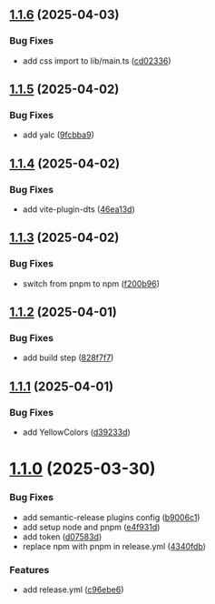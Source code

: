 ## [1.1.6](https://github.com/co6tter/vite-lib-app/compare/v1.1.5...v1.1.6) (2025-04-03)


### Bug Fixes

* add css import to lib/main.ts ([cd02336](https://github.com/co6tter/vite-lib-app/commit/cd023367445b4e9315b76a8596ed174a2115733b))

## [1.1.5](https://github.com/co6tter/vite-lib-app/compare/v1.1.4...v1.1.5) (2025-04-02)


### Bug Fixes

* add yalc ([9fcbba9](https://github.com/co6tter/vite-lib-app/commit/9fcbba941a6cdc4364ab700643c82900e1b0d184))

## [1.1.4](https://github.com/co6tter/vite-lib-app/compare/v1.1.3...v1.1.4) (2025-04-02)


### Bug Fixes

* add vite-plugin-dts ([46ea13d](https://github.com/co6tter/vite-lib-app/commit/46ea13d3c8154332c7b4a9f9fb648e21c8581ae1))

## [1.1.3](https://github.com/co6tter/vite-lib-app/compare/v1.1.2...v1.1.3) (2025-04-02)


### Bug Fixes

* switch from pnpm to npm ([f200b96](https://github.com/co6tter/vite-lib-app/commit/f200b96b086d2635357b87e23589b133ffb86c0d))

## [1.1.2](https://github.com/co6tter/vite-lib-app/compare/v1.1.1...v1.1.2) (2025-04-01)


### Bug Fixes

* add build step ([828f7f7](https://github.com/co6tter/vite-lib-app/commit/828f7f7cc192b9257ed26948672f9769a32158b0))

## [1.1.1](https://github.com/co6tter/vite-lib-app/compare/v1.1.0...v1.1.1) (2025-04-01)


### Bug Fixes

* add YellowColors ([d39233d](https://github.com/co6tter/vite-lib-app/commit/d39233d8008883d19d573ed8ef2d9d94488d155f))

# [1.1.0](https://github.com/co6tter/vite-lib-app/compare/v1.0.0...v1.1.0) (2025-03-30)


### Bug Fixes

* add semantic-release plugins config ([b9006c1](https://github.com/co6tter/vite-lib-app/commit/b9006c1c2f96272ef0266b8305ab86b843268e4b))
* add setup node and pnpm ([e4f931d](https://github.com/co6tter/vite-lib-app/commit/e4f931d3a007e63de69c441d2f911c867dccad16))
* add token ([d07583d](https://github.com/co6tter/vite-lib-app/commit/d07583d895238b1a65d3f5900b8a479b86899ba6))
* replace npm with pnpm in release.yml ([4340fdb](https://github.com/co6tter/vite-lib-app/commit/4340fdb215bceb1e76ebfe793d163f680804e816))


### Features

* add release.yml ([c96ebe6](https://github.com/co6tter/vite-lib-app/commit/c96ebe6556c0af0f2ad54aa7d018b54887b2dc33))
